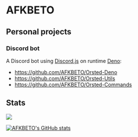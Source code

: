 # AFKBETO

## Personal projects

### Discord bot

A Discord bot using [Discord.js](https://github.com/discordjs/discord.js) on runtime [Deno](https://github.com/denoland/deno/):
- https://github.com/AFKBETO/Orsted-Deno
- https://github.com/AFKBETO/Orsted-Utils
- https://github.com/AFKBETO/Orsted-Commands

## Stats

![](https://komarev.com/ghpvc/?username=AFKBETO&color=blue)

[![AFKBETO's GitHub stats](https://github-readme-stats.vercel.app/api?username=AFKBETO)](https://github.com/anuraghazra/github-readme-stats)

<!--
**AFKBETO/AFKBETO** is a ✨ _special_ ✨ repository because its `README.md` (this file) appears on your GitHub profile.

Here are some ideas to get you started:

- 🔭 I’m currently working on ...
- 🌱 I’m currently learning ...
- 👯 I’m looking to collaborate on ...
- 🤔 I’m looking for help with ...
- 💬 Ask me about ...
- 📫 How to reach me: ...
- 😄 Pronouns: ...
- ⚡ Fun fact: ...
-->
